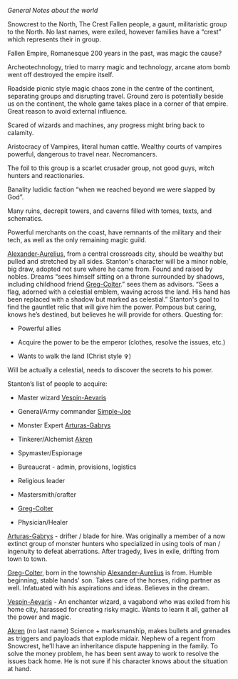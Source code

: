 *General Notes about the world*

  
Snowcrest to the North, The Crest Fallen people, a gaunt, militaristic group to the North. No last names, were exiled, however families have a “crest” which represents their in group.

  
  

Fallen Empire, Romanesque 200 years in the past, was magic the cause?

Archeotechnology, tried to marry magic and technology, arcane atom bomb went off destroyed the empire itself.

  
  

Roadside picnic style magic chaos zone in the centre of the continent, separating groups and disrupting travel. Ground zero is potentially beside us on the continent, the whole game takes place in a corner of that empire. Great reason to avoid external influence. 

  

Scared of wizards and machines, any progress might bring back to calamity.

  

Aristocracy of Vampires, literal human cattle. Wealthy courts of vampires powerful, dangerous to travel near. Necromancers.

  

The foil to this group is a scarlet crusader group, not good guys, witch hunters and reactionaries.

  

Banality ludidic faction “when we reached beyond we were slapped by God”.

  

Many ruins, decrepit towers, and caverns filled with tomes, texts, and schematics.

  

Powerful merchants on the coast, have remnants of the military and their tech, as well as the only remaining magic guild.

  

[Alexander-Aurelius](Alexander-Aurelius), from a central crossroads city, should be wealthy but pulled and stretched by all sides. Stanton's character will be a minor noble, big draw, adopted not sure where he came from. Found and raised by nobles. Dreams “sees himself sitting on a throne surrounded by shadows, including childhood friend [Greg-Colter](Greg-Colter).” sees them as advisors. “Sees a flag, adorned with a celestial emblem, waving across the land. His hand has been replaced with a shadow but marked as celestial.” Stanton's goal to find the gauntlet relic that will give him the power. Pompous but caring, knows he’s destined, but believes he will provide for others. Questing for:

- Powerful allies
    
- Acquire the power to be the emperor (clothes, resolve the issues, etc.)
    
- Wants to walk the land (Christ style ✞)
    

Will be actually a celestial, needs to discover the secrets to his power.

  

Stanton’s list of people to acquire:

- Master wizard [Vespin-Aevaris](Vespin-Aevaris)
    
- General/Army commander [Simple-Joe](Simple-Joe)
    
- Monster Expert [Arturas-Gabrys](Arturas-Gabrys)
    
- Tinkerer/Alchemist [Akren](Akren)
    
- Spymaster/Espionage
    
- Bureaucrat - admin, provisions, logistics
    
- Religious leader
    
- Mastersmith/crafter
    
- [Greg-Colter](Greg-Colter)
    
- Physician/Healer
    

  

[Arturas-Gabrys](Arturas-Gabrys) - drifter / blade for hire. Was originally a member of a now extinct group of monster hunters who specialized in using tools of man / ingenuity to defeat aberrations. After tragedy, lives in exile, drifting from town to town. 

  
  

[Greg-Colter](Greg-Colter), born in the township [Alexander-Aurelius](Alexander-Aurelius) is from. Humble beginning, stable hands' son. Takes care of the horses, riding partner as well. Infatuated with his aspirations and ideas. Believes in the dream. 

  

[Vespin-Aevaris](Vespin-Aevaris) - An enchanter wizard, a vagabond who was exiled from his home city, harassed for creating risky magic. Wants to learn it all, gather all the power and magic.

  

[Akren](Akren) (no last name) Science + marksmanship, makes bullets and grenades as triggers and payloads that explode midair. Nephew of a regent from Snowcrest, he’ll have an inheritance dispute happening in the family. To solve the money problem, he has been sent away to work to resolve the issues back home. He is not sure if his character knows about the situation at hand.